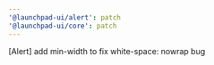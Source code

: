 ```yaml
---
'@launchpad-ui/alert': patch
'@launchpad-ui/core': patch
---
```


[Alert] add min-width to fix white-space: nowrap bug
